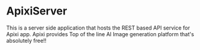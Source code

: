 # ApixiServer

This is a server side application that hosts the REST based API service for Apixi app. 
Apixi provides Top of the line AI Image generation platform that's absolutely free!!
